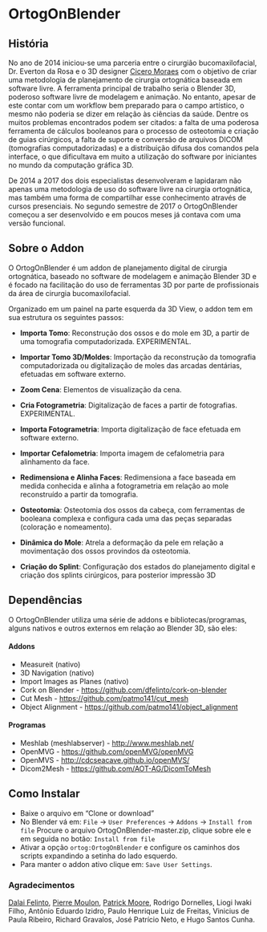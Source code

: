 **OrtogOnBlender**
==================

<h2>História</h2>

No ano de 2014 iniciou-se uma parceria entre o cirurgião bucomaxilofacial, Dr. Everton da Rosa e o 3D designer [Cicero Moraes](http://www.ciceromoraes.com.br) com o objetivo de criar uma metodologia de planejamento de cirurgia ortognática baseada em software livre. A ferramenta principal de trabalho seria o Blender 3D, poderoso software livre de modelagem e animação. No entanto, apesar de este contar com um workflow bem preparado para o campo artístico, o mesmo não poderia se dizer em relação às ciências da saúde. Dentre os muitos problemas encontrados podem ser citados: a falta de uma poderosa ferramenta de cálculos booleanos para o processo de osteotomia e criação de guias cirúrgicos, a falta de suporte e conversão de  arquivos DICOM (tomografias computadorizadas) e a distribuição difusa dos comandos pela interface, o que  dificultava em muito a utilização do software por iniciantes no mundo da computação gráfica 3D.

De 2014 a 2017 dos dois especialistas desenvolveram e lapidaram não apenas uma metodologia de uso do software livre na cirurgia ortognática, mas também uma forma de compartilhar esse conhecimento através de cursos presenciais. No segundo semestre de 2017 o OrtogOnBlender começou a ser desenvolvido e em poucos meses já contava com uma versão funcional.

<h2>Sobre o Addon</h2>

O OrtogOnBlender é um addon de planejamento digital de cirurgia ortognática, baseado no software de modelagem e animação Blender 3D e é focado na facilitação do uso de ferramentas 3D por parte de profissionais da área de cirurgia bucomaxilofacial.

Organizado em um painel na parte esquerda da 3D View, o addon tem em sua estrutura os seguintes passos:

* **Importa Tomo**: Reconstrução dos ossos e do mole em 3D, a partir de uma tomografia computadorizada. EXPERIMENTAL.

* **Importar Tomo 3D/Moldes**: Importação da reconstrução da tomografia computadorizada ou digitalização de moles das arcadas dentárias, efetuadas em software externo.

* **Zoom Cena**: Elementos de visualização da cena.

* **Cria Fotogrametria**: Digitalização de faces a partir de fotografias. EXPERIMENTAL.

* **Importa Fotogrametria**: Importa digitalização de face efetuada em software externo.

* **Importar Cefalometria**: Importa imagem de cefalometria para alinhamento da face.

* **Redimensiona e Alinha Faces**: Redimensiona a face baseada em medida conhecida e alinha a fotogrametria em relação ao mole reconstruído a partir da tomografia.

* **Osteotomia**: Osteotomia dos ossos da cabeça, com ferramentas de booleana complexa e configura cada uma das peças separadas (coloração e nomeamento).

* **Dinâmica do Mole**: Atrela a deformação da pele em relação a movimentação dos ossos provindos da osteotomia.

* **Criação do Splint**: Configuração dos estados do planejamento digital e criação dos splints cirúrgicos, para posterior impressão 3D

<h2>Dependências</h2>

O OrtogOnBlender utiliza uma série de addons e bibliotecas/programas, alguns nativos e outros externos em relação ao Blender 3D, são eles:

<h4>Addons</h4>

* Measureit (nativo)
* 3D Navigation (nativo)
* Import Images as Planes (nativo)
* Cork on Blender - https://github.com/dfelinto/cork-on-blender	
* Cut Mesh - https://github.com/patmo141/cut_mesh
* Object Alignment - https://github.com/patmo141/object_alignment

<h4>Programas</h4>

* Meshlab (meshlabserver) - http://www.meshlab.net/
* OpenMVG - https://github.com/openMVG/openMVG
* OpenMVS - http://cdcseacave.github.io/openMVS/
* Dicom2Mesh - https://github.com/AOT-AG/DicomToMesh

<h2>Como Instalar</h2>

* Baixe o arquivo em “Clone or download”
* No Blender vá em: `File` → `User Preferences` → `Addons` → `Install from file` Procure o arquivo OrtogOnBlender-master.zip, clique sobre ele e em seguida no botão: `Install from file`
* Ativar a opção `ortog:OrtogOnBlender` e configure os caminhos dos scripts expandindo a setinha do lado esquerdo.
* Para manter o addon ativo clique em: `Save User Settings`.

<h3>Agradecimentos</h3>

[Dalai Felinto](https://github.com/dfelinto/), [Pierre Moulon](https://github.com/pmoulon), [Patrick Moore](https://github.com/patmo141/), Rodrigo Dornelles, Liogi Iwaki Filho, Antônio Eduardo Izidro, Paulo Henrique  Luiz de Freitas, Vinicius de Paula Ribeiro, Richard Gravalos, José Patrício Neto, e Hugo Santos Cunha.
